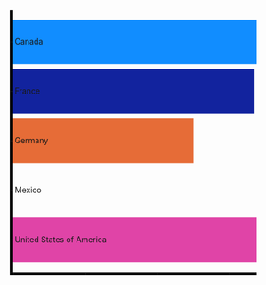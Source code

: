 <svg height="530.9887798036466" width="527.5175315568022">
  <g transform="translate(30, 30)">
      <g transform="translate(30, 0)">
          <rect fill="#118DFF" height="79.97922675910979" width="509.13734380843175" y="17.773161502024436" x="0" data-index="0" data-selection="true">    
          </rect>
          <rect fill="#12239E" height="79.97922675910979" width="440.1695848535114" y="106.63896901214642" x="0" data-index="1" data-selection="true">    
          </rect>
          <rect fill="#E66C37" height="79.97922675910979" width="330.43404150503557" y="195.5047765222684" x="0" data-index="2" data-selection="true">    
          </rect>
          <rect fill="#6B007B" height="79.97922675910979" width="0" y="284.3705840323904" x="0" data-index="3" data-selection="true">    
          </rect>
          <rect fill="#E044A7" height="79.97922675910979" width="527.5175315568022" y="373.23639154251237" x="0" data-index="4" data-selection="true">    
          </rect>
      </g>
      <g transform="translate(30, 470.9887798036466)">
          <path d="M0.5,6V0.5H528.0175315568022V6" stroke="currentColor" class="domain"></path><g transform="translate(7.047676412234643,0)" opacity="1" class="tick"><line y2="6" stroke="currentColor"></line><text dy="0.71em" y="9" fill="currentColor">21M</text></g><g transform="translate(136.32604145831263,0)" opacity="1" class="tick"><line y2="6" stroke="currentColor"></line><text dy="0.71em" y="9" fill="currentColor">22M</text></g><g transform="translate(265.6044065043906,0)" opacity="1" class="tick"><line y2="6" stroke="currentColor"></line><text dy="0.71em" y="9" fill="currentColor">23M</text></g><g transform="translate(394.8827715504686,0)" opacity="1" class="tick"><line y2="6" stroke="currentColor"></line><text dy="0.71em" y="9" fill="currentColor">24M</text></g><g transform="translate(524.1611365965466,0)" opacity="1" class="tick"><line y2="6" stroke="currentColor"></line><text dy="0.71em" y="9" fill="currentColor">25M</text></g>
      </g>
      <g transform="translate(30, 0)">
          <path d="M6,0.5H0.5V471.4887798036466H6" stroke="currentColor" class="domain"></path><g transform="translate(0,57.76277488157933)" opacity="1" class="tick"><line x2="6" stroke="currentColor"></line><text dy="0.32em" x="9" fill="currentColor">Canada</text></g><g transform="translate(0,146.62858239170131)" opacity="1" class="tick"><line x2="6" stroke="currentColor"></line><text dy="0.32em" x="9" fill="currentColor">France</text></g><g transform="translate(0,235.4943899018233)" opacity="1" class="tick"><line x2="6" stroke="currentColor"></line><text dy="0.32em" x="9" fill="currentColor">Germany</text></g><g transform="translate(0,324.3601974119453)" opacity="1" class="tick"><line x2="6" stroke="currentColor"></line><text dy="0.32em" x="9" fill="currentColor">Mexico</text></g><g transform="translate(0,413.22600492206726)" opacity="1" class="tick"><line x2="6" stroke="currentColor"></line><text dy="0.32em" x="9" fill="currentColor">United States of America</text></g>
      </g>
  </g>
</svg>